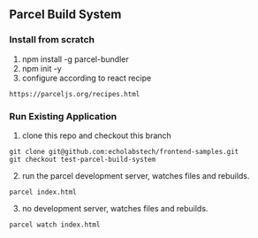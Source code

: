 ## Parcel Build System ##
### Install from scratch ###
1. npm install -g parcel-bundler
2. npm init -y
3. configure according to react recipe
```
https://parceljs.org/recipes.html
```

### Run Existing Application ###
1. clone this repo and checkout this branch
```
git clone git@github.com:echolabstech/frontend-samples.git
git checkout test-parcel-build-system
```
2. run the parcel development server, watches files and rebuilds.
```
parcel index.html
```
3. no development server, watches files and rebuilds.
```
parcel watch index.html
```
